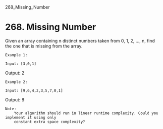 268_Missing_Number
# 268. Missing Number

Given an array containing n distinct numbers taken from 0, 1, 2, ..., n,
        find the one that is missing from the array.

    Example 1:

    Input: [3,0,1]
Output: 2

    Example 2:

    Input: [9,6,4,2,3,5,7,0,1]
Output: 8

    Note:
        Your algorithm should run in linear runtime complexity. Could you implement it using only
        constant extra space complexity?